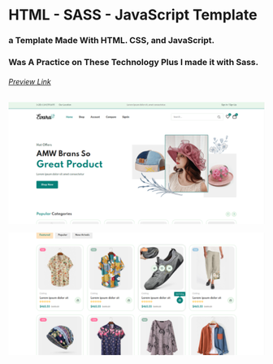 # HTML - SASS - JavaScript Template

### a Template Made With HTML. CSS, and JavaScript.
### Was A Practice on These Technology Plus I made it with Sass.

###### [Preview Link](https://raw.githack.com/AhmadMWaddah/amara-store-template/master/index.html)

![An Alt Image Of Practice Teplate ScreenShots.](https://github.com/AhmadMWaddah/amara-store-template/blob/master/Amara%2001.png)

![An Alt Image Of Practice Teplate ScreenShots.](https://github.com/AhmadMWaddah/amara-store-template/blob/master/Amara%2002.png)
